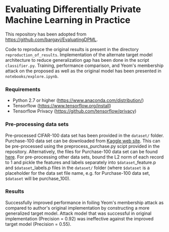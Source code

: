 # Evaluating Differentially Private Machine Learning in Practice


This repository has been adopted from https://github.com/bargavj/EvaluatingDPML.

Code to reproduce the original results is present in the directory `reproduction_of_results`. 
Implementation of the alternate target model architecture to reduce generalization
gap has been done in the script `classifier.py`. Training, performance comparison,
and Yeom's membership attack on the proposed as well as the original model has 
been presented in `notebooks/explore.ipynb`.

### Requirements

- Python 2.7 or higher (https://www.anaconda.com/distribution/)
- Tensorflow (https://www.tensorflow.org/install)
- Tensorflow Privacy (https://github.com/tensorflow/privacy)

### Pre-processing data sets

Pre-processed CIFAR-100 data set has been provided in the `dataset/` folder. Purchase-100 data set can be downloaded from [Kaggle web site](https://www.kaggle.com/c/acquire-valued-shoppers-challenge/data). This can be pre-processed using the preprocess_purchase.py scipt provided in the repository. Alternatively, the files for Purchase-100 data set can be found [here](https://drive.google.com/open?id=1nDDr8OWRaliIrUZcZ-0I8sEB2WqAXdKZ).
For pre-processing other data sets, bound the L2 norm of each record to 1 and pickle the features and labels separately into `$dataset`_feature.p and `$dataset`_labels.p files in the `dataset/` folder (where `$dataset` is a placeholder for the data set file name, e.g. for Purchase-100 data set, `$dataset` will be purchase_100).

### Results
Successfully improved performance in foiling Yeom's membership attack as compared to author's original implementation by constructing a more generalized target model. Attack model that was successful in original implementation (Precision = 0.92) was ineffective against the improved target model (Precision = 0.55).
